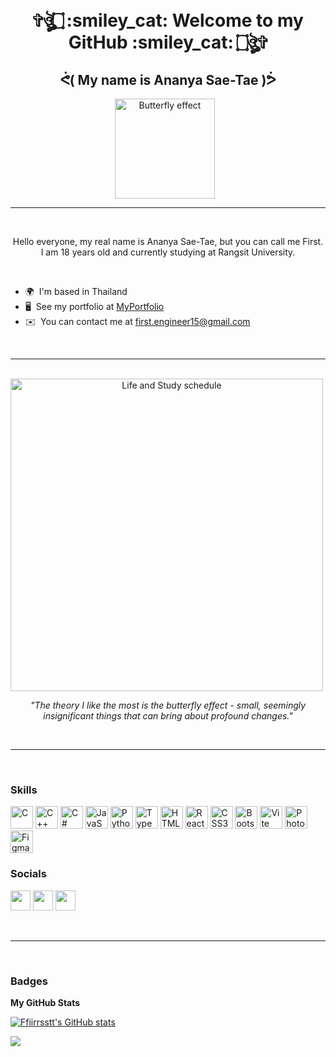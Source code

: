 <h1 align="center">
    <br>
    ✞ঔৣ۝ :smiley_cat: Welcome to my GitHub :smiley_cat: ۝ঔৣ✞
    <h2 align="center">
        ᕚ( My name is Ananya Sae-Tae )ᕘ
    </h2>
    <p align="center">
    <img title="Butterfly effect" alt="Butterfly effect" width="160px" style="padding-right:10px;" src="https://i.pinimg.com/originals/f4/f7/85/f4f785727cfc40e45b08a6793146ce81.gif"/>
    </p>
</h1>
<hr>

<br>
<p align="center">Hello everyone, my real name is Ananya Sae-Tae, but you can call me First. I am 18 years old and currently studying at Rangsit University.</p>
<br>

* 🌍  I'm based in Thailand
* 🖥️  See my portfolio at [MyPortfolio](http://portfoliobyananya.netlify.app)
* ✉️  You can contact me at [first.engineer15@gmail.com](mailto:first.engineer15@gmail.com)

<br>
<hr>
<br>
<div align='center'>
<a href="https://www.youtube.com/watch?v=TnAJzZehHro&t=103s">
                   <img title="Life and Study schedule" alt="Life and Study schedule" width="500px" style="padding-right:10px;"
 src="https://scontent.fbkk29-5.fna.fbcdn.net/v/t39.30808-6/345654175_567335771933198_532647323781512923_n.jpg?_nc_cat=107&cb=99be929b-59f725be&ccb=1-7&_nc_sid=730e14&_nc_eui2=AeFEfi8uQjDVstk3wkJ0CSj-DSypacJjkJINLKlpwmOQkmlQOZgW-cp7tT77vhkMcqmU1OrL2B7i5nKCwLdGKs-r&_nc_ohc=E9OsqLVyLxMAX_tSJrO&_nc_ht=scontent.fbkk29-5.fna&oh=00_AfBlYjicR-d3m6PnbNKyUelzrfcWcg70BheQj-jWsQsN-w&oe=64A6E601"/>
                </a>

<p>
<i>"The theory I like the most is the butterfly effect - small, seemingly insignificant things that can bring about profound changes."</i></p>
</div>
<br>
<hr>
<br>

### Skills


<p align="left">
<a href="https://docs.microsoft.com/en-us/cpp/?view=msvc-170" target="_blank" rel="noreferrer"><img src="https://raw.githubusercontent.com/danielcranney/readme-generator/main/public/icons/skills/c-colored.svg" width="36" height="36" alt="C" /></a>
<a href="https://docs.microsoft.com/en-us/cpp/?view=msvc-170" target="_blank" rel="noreferrer"><img src="https://raw.githubusercontent.com/danielcranney/readme-generator/main/public/icons/skills/cplusplus-colored.svg" width="36" height="36" alt="C++" /></a>
<a href="https://docs.microsoft.com/en-us/dotnet/csharp/" target="_blank" rel="noreferrer"><img src="https://raw.githubusercontent.com/danielcranney/readme-generator/main/public/icons/skills/csharp-colored.svg" width="36" height="36" alt="C#" /></a>
<a href="https://developer.mozilla.org/en-US/docs/Web/JavaScript" target="_blank" rel="noreferrer"><img src="https://raw.githubusercontent.com/danielcranney/readme-generator/main/public/icons/skills/javascript-colored.svg" width="36" height="36" alt="JavaScript" /></a>
<a href="https://www.python.org/" target="_blank" rel="noreferrer"><img src="https://raw.githubusercontent.com/danielcranney/readme-generator/main/public/icons/skills/python-colored.svg" width="36" height="36" alt="Python" /></a>
<a href="https://www.typescriptlang.org/" target="_blank" rel="noreferrer"><img src="https://raw.githubusercontent.com/danielcranney/readme-generator/main/public/icons/skills/typescript-colored.svg" width="36" height="36" alt="TypeScript" /></a>
<a href="https://developer.mozilla.org/en-US/docs/Glossary/HTML5" target="_blank" rel="noreferrer"><img src="https://raw.githubusercontent.com/danielcranney/readme-generator/main/public/icons/skills/html5-colored.svg" width="36" height="36" alt="HTML5" /></a>
<a href="https://reactjs.org/" target="_blank" rel="noreferrer"><img src="https://raw.githubusercontent.com/danielcranney/readme-generator/main/public/icons/skills/react-colored.svg" width="36" height="36" alt="React" /></a>
<a href="https://www.w3.org/TR/CSS/#css" target="_blank" rel="noreferrer"><img src="https://raw.githubusercontent.com/danielcranney/readme-generator/main/public/icons/skills/css3-colored.svg" width="36" height="36" alt="CSS3" /></a>
<a href="https://getbootstrap.com/" target="_blank" rel="noreferrer"><img src="https://raw.githubusercontent.com/danielcranney/readme-generator/main/public/icons/skills/bootstrap-colored.svg" width="36" height="36" alt="Bootstrap" /></a>
<a href="https://vitejs.dev/" target="_blank" rel="noreferrer"><img src="https://raw.githubusercontent.com/danielcranney/readme-generator/main/public/icons/skills/vite-colored.svg" width="36" height="36" alt="Vite" /></a>
<a href="https://www.adobe.com/uk/products/photoshop.html" target="_blank" rel="noreferrer"><img src="https://raw.githubusercontent.com/danielcranney/readme-generator/main/public/icons/skills/photoshop-colored.svg" width="36" height="36" alt="Photoshop" /></a>
<a href="https://www.figma.com/" target="_blank" rel="noreferrer"><img src="https://raw.githubusercontent.com/danielcranney/readme-generator/main/public/icons/skills/figma-colored.svg" width="36" height="36" alt="Figma" /></a>
</p>


### Socials

<p align="left"> <a href="https://www.facebook.com/yuki.ri.5201" target="_blank" rel="noreferrer"><img src="https://raw.githubusercontent.com/danielcranney/readme-generator/main/public/icons/socials/facebook.svg" width="32" height="32" /></a> <a href="http://www.instagram.com/ffiirrsstt_x/" target="_blank" rel="noreferrer"><img src="https://raw.githubusercontent.com/danielcranney/readme-generator/main/public/icons/socials/instagram.svg" width="32" height="32" /></a> <a href="https://www.youtube.com/@fsleep4369" target="_blank" rel="noreferrer"><img src="https://raw.githubusercontent.com/danielcranney/readme-generator/main/public/icons/socials/youtube.svg" width="32" height="32" /></a></p>

<br>
<hr><br>

### Badges

<b>My GitHub Stats</b>

<a href="http://www.github.com/Ffiirrsstt"><img src="https://github-readme-stats.vercel.app/api?username=Ffiirrsstt&show_icons=true&hide=&count_private=true&title_color=ffffff&text_color=ec4899&icon_color=ffffff&bg_color=22272e&hide_border=true&show_icons=true" alt="Ffiirrsstt's GitHub stats" /></a>

<a href="http://www.github.com/Ffiirrsstt"><img src="https://github-readme-streak-stats.herokuapp.com/?user=Ffiirrsstt&stroke=ec4899&background=22272e&ring=ffffff&fire=ffffff&currStreakNum=ec4899&currStreakLabel=ffffff&sideNums=ec4899&sideLabels=ec4899&dates=ec4899&hide_border=true" /></a>
